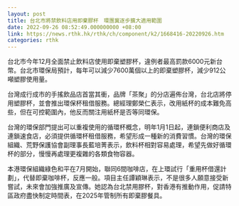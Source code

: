 ```yaml
---
layout: post
title: 台北市將禁飲料店用即棄膠杯　環團冀逐步擴大適用範圍
date: 2022-09-26 08:52:49.000000000 +08:00
link: https://news.rthk.hk/rthk/ch/component/k2/1668416-20220926.htm
categories: rthk
---
```


台北市今年12月全面禁止飲料店使用即棄塑膠杯，違例者最高罰款6000元新台幣。台北市環保局預計，每年可以減少7600萬個以上的即棄塑膠杯，減少912公噸塑膠使用量。

台灣成行成市的手搖飲品店首當其衝，品牌「茶聚」的分店遍佈台灣，台北店將停用塑膠杯，並會推出環保杯租借服務。總經理鄭榮仁表示，改用紙杯的成本難免高些，但在可控範圍內，他反而關注用紙杯是否等同環保。

台灣的環保部門提出可以重複使用的循環杯概念，明年1月1日起，連鎖便利商店及連鎖速食店，必須提供循環杯租借服務，希望形成一種新的消費習慣。台灣的環保組織、荒野保護協會副理事長藍培菁表示，飲料杯相對容易處理，希望先做好循環杯的部分，慢慢再處理更複雜的各類食物容器。

本港環保組織綠色和平在7月開始，聯同6間咖啡店，在上環試行「重用杯借還計劃」，代替即棄咖啡杯，反應一般。項目主任譚穎琳表示，不是很多人願意接受新嘗試，未來會加強推廣及宣傳。她認為台北禁用膠杯，對香港有推動作用，促請特區政府盡快制定時間表，在2025年管制所有即棄膠餐具。
